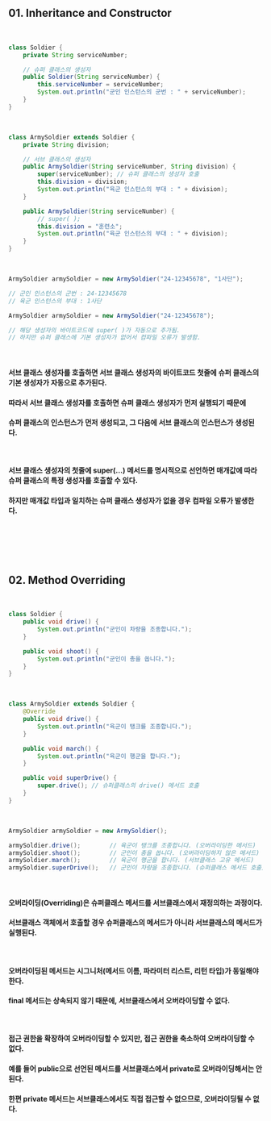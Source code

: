## 01. Inheritance and Constructor

<br>   

```java
class Soldier {
    private String serviceNumber;

    // 슈퍼 클래스의 생성자
    public Soldier(String serviceNumber) {
        this.serviceNumber = serviceNumber;
        System.out.println("군인 인스턴스의 군번 : " + serviceNumber);
    }
}
```

<br>   

```java
class ArmySoldier extends Soldier {
    private String division;

    // 서브 클래스의 생성자
    public ArmySoldier(String serviceNumber, String division) {
        super(serviceNumber); // 슈퍼 클래스의 생성자 호출
        this.division = division;
        System.out.println("육군 인스턴스의 부대 : " + division);
    }

    public ArmySoldier(String serviceNumber) {
        // super( );
        this.division = "훈련소";
        System.out.println("육군 인스턴스의 부대 : " + division);
    }
}
```

<br>   

```java
ArmySoldier armySoldier = new ArmySoldier("24-12345678", "1사단");

// 군인 인스턴스의 군번 : 24-12345678
// 육군 인스턴스의 부대 : 1사단

ArmySoldier armySoldier = new ArmySoldier("24-12345678");

// 해당 생성자의 바이트코드에 super( )가 자동으로 추가됨.
// 하지만 슈퍼 클래스에 기본 생성자가 없어서 컴파일 오류가 발생함.
```

<br>   

#### 서브 클래스 생성자를 호출하면 서브 클래스 생성자의 바이트코드 첫줄에 슈퍼 클래스의 기본 생성자가 자동으로 추가된다. 
#### 따라서 서브 클래스 생성자를 호출하면 슈퍼 클래스 생성자가 먼저 실행되기 때문에  
#### 슈퍼 클래스의 인스턴스가 먼저 생성되고, 그 다음에 서브 클래스의 인스턴스가 생성된다.

<br>   

#### 서브 클래스 생성자의 첫줄에 super(...) 메서드를 명시적으로 선언하면 매개값에 따라 슈퍼 클래스의 특정 생성자를 호출할 수 있다.
#### 하지만 매개값 타입과 일치하는 슈퍼 클래스 생성자가 없을 경우 컴파일 오류가 발생한다.

<br>   
<br>   
<br>   
<br>   

## 02. Method Overriding

<br>   

```java
class Soldier {
    public void drive() {
        System.out.println("군인이 차량을 조종합니다.");
    }

    public void shoot() {
        System.out.println("군인이 총을 쏩니다.");
    }
}
```

<br>

```java
class ArmySoldier extends Soldier {
    @Override
    public void drive() {
        System.out.println("육군이 탱크를 조종합니다.");
    }

    public void march() {
        System.out.println("육군이 행군을 합니다.");
    }

    public void superDrive() {
        super.drive(); // 슈퍼클래스의 drive() 메서드 호출
    }
}
```

<br>   

```java
ArmySoldier armySoldier = new ArmySoldier();

armySoldier.drive();        // 육군이 탱크를 조종합니다. (오버라이딩한 메서드)
armySoldier.shoot();        // 군인이 총을 쏩니다. (오버라이딩하지 않은 메서드)
armySoldier.march();        // 육군이 행군을 합니다. (서브클래스 고유 메서드)
armySoldier.superDrive();   // 군인이 차량을 조종합니다. (슈퍼클래스 메서드 호출)
```

<br>   

#### 오버라이딩(Overriding)은 슈퍼클래스 메서드를 서브클래스에서 재정의하는 과정이다. 
#### 서브클래스 객체에서 호출할 경우 슈퍼클래스의 메서드가 아니라 서브클래스의 메서드가 실행된다.

<br>   

#### 오버라이딩된 메서드는 시그니처(메서드 이름, 파라미터 리스트, 리턴 타입)가 동일해야 한다. 
#### final 메서드는 상속되지 않기 때문에, 서브클래스에서 오버라이딩할 수 없다.

<br>   

#### 접근 권한을 확장하여 오버라이딩할 수 있지만, 접근 권한을 축소하여 오버라이딩할 수 없다.
#### 예를 들어 public으로 선언된 메서드를 서브클래스에서 private로 오버라이딩해서는 안 된다.
#### 한편 private 메서드는 서브클래스에서도 직접 접근할 수 없으므로, 오버라이딩될 수 없다.
